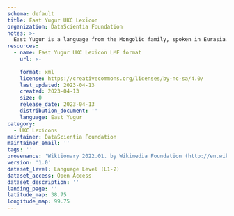 ```yaml
---
schema: default
title: East Yugur UKC Lexicon
organization: DataScientia Foundation
notes: >-
  East Yugur is a language from the Mongolic family, spoken in Eurasia. The UKC Lexicon of East Yugur is represented as a lexico-semantic network. It consists of words, word senses, synsets, as well as sense-level and synset-level relationships.
resources:
  - name: East Yugur UKC Lexicon LMF format
    url: >-
      
    format: xml
    license: https://creativecommons.org/licenses/by-nc-sa/4.0/
    last_updated: 2023-04-13
    created: 2023-04-13
    size: 0
    release_date: 2023-04-13
    distribution_document: ''
    language: East Yugur
category:
  - UKC Lexicons
maintainer: DataScientia Foundation
maintainer_email: ''
tags: ''
provenance: 'Wiktionary 2022.01. by Wikimedia Foundation (http://en.wiktionary.org); Princeton WordNet 2.1 by Princeton University (https://wordnet.princeton.edu)'
version: '1.0'
dataset_level: Language Level (L1-2)
dataset_access: Open Access
dataset_description: ''
landing_page: ''
latitude_map: 38.75
longitude_map: 99.75
---
```

